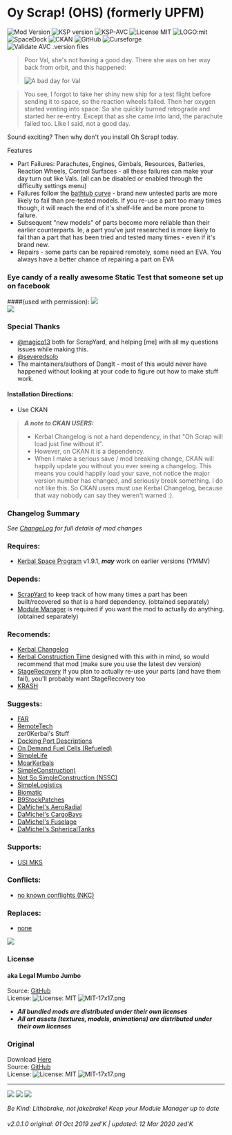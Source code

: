 <!-- Readme.md v1.0.1.0
Oy Scrap! OHS) (formerly UPFM)
created: 01 Oct 19
updated: 2020 03 12 -->
<!-- # KerbGuise Experimental engineering (KGEx)
#### Brings you: -->
<!-- Download on SpaceDock or Github or Curseforge. Also available on CKAN. -->

# Oy Scrap! (OHS) (formerly UPFM)
![Mod Version][SHIELD:mod:latest] ![KSP version][SHIELD:ksp] ![KSP-AVC][SHIELD:kspavc] ![License MIT][SHIELD:license] ![LOGO:mit]  
![SpaceDock][SHIELD:spacedock] ![CKAN][SHIELD:ckan] ![GitHub][SHIELD:github] ![Curseforge][SHIELD:curseforge]  
![Validate AVC .version files][SHIELD:avcvalid]   
  
> Poor Val, she's not having a good day. There she was on her way back from orbit, and this happened: 
>
> ![A bad day for Val][IMG:hero:0]  

> You see, I forgot to take her shiny new ship for a test flight before sending it to space, so the reaction wheels failed. Then her oxygen started venting into space. So she quickly burned retrograde and started her re-entry. Except that as she came into land, the parachute failed too. Like I said, not a good day.

Sound exciting? Then why don't you install Oh Scrap! today.

Features

- Part Failures: Parachutes, Engines, Gimbals, Resources, Batteries, Reaction Wheels, Control Surfaces - all these failures can make your day turn out like Vals. (all can be disabled or enabled through the difficulty settings menu)
- Failures follow the [bathtub curve](https://en.wikipedia.org/wiki/Bathtub_curve) - brand new untested parts are more likely to fail than pre-tested models. If you re-use a part too many times though, it will reach the end of it's shelf-life and be more prone to failure.
- Subsequent "new models" of parts become more reliable than their earlier counterparts. Ie, a part you've just researched is more likely to fail than a part that has been tried and tested many times - even if it's brand new.
- Repairs - some parts can be repaired remotely, some need an EVA. You always have a better chance of repairing a part on EVA

### Eye candy of a really awesome Static Test that someone set up on facebook
####(used with permission):
![][IMG:hero:1]  
![][IMG:hero:2]  

### Special Thanks
- [@magico13][LINK:magico13] both for ScrapYard, and helping [me] with all my questions issues while making this.
- [@severedsolo][LINK:severedsolo]
- The maintainers/authors of DangIt - most of this would never have happened without looking at your code to figure out how to make stuff work.

#### Installation Directions:
- Use CKAN

> ***A note to CKAN USERS:***
> - Kerbal Changelog is not a hard dependency, in that "Oh Scrap will load just fine without it".
> - However, on CKAN it is a dependency.
> - When I make a serious save / mod breaking change, CKAN will happily update you without you ever seeing a changelog. This means you could happily load your save, not notice the major version number has changed, and seriously break something. I do not like this. So CKAN users must use Kerbal Changelog, because that way nobody can say they weren't warned :).

### Changelog Summary
*See [ChangeLog][MOD:changelog] for full details of mod changes*

### Requires:
- [Kerbal Space Program](https://kerbalspaceprogram.com) v1.9.1, ***may*** work on earlier versions (YMMV)

### Depends:
- [ScrapYard](https://forum.kerbalspaceprogram.com/index.php?/topic/178641-*)  to keep track of how many times a part has been built/recovered so that is a hard dependency. (obtained separately)
- [Module Manager](https://forum.kerbalspaceprogram.com/index.php?/topic/50533-*) is required if you want the mod to actually do anything. (obtained separately)

### Recomends:
- [Kerbal Changelog](https://forum.kerbalspaceprogram.com/index.php?/topic/179207-*)
- [Kerbal Construction Time](https://forum.kerbalspaceprogram.com/index.php?/topic/182877-*) designed with this with in mind, so would recommend that mod (make sure you use the latest dev version)
- [StageRecovery](https://forum.kerbalspaceprogram.com/index.php?/topic/179306-*) If you plan to actually re-use your parts (and have them fail), you'll probably want StageRecovery too
- [KRASH](http://forum.kerbalspaceprogram.com/index.php?/topic/133082-*)

### Suggests:
- [FAR](https://forum.kerbalspaceprogram.com/index.php?/topic/179445-*)
- [RemoteTech](http://remotetechnologiesgroup.github.io/RemoteTech/)  
zer0Kerbal's Stuff  
- [Docking Port Descriptions](https://github.com/zer0Kerbal/KGEx/MM-Patches/DockingPortDescriptions)
- [On Demand Fuel Cells (Refueled)](https://forum.kerbalspaceprogram.com/index.php?/topic/187625-*)
- [SimpleLife](https://forum.kerbalspaceprogram.com/index.php?/topic/191526-*)
- [MoarKerbals](https://forum.kerbalspaceprogram.com/index.php?/topic/191525-*)
- [SimpleConstruction)](https://forum.kerbalspaceprogram.com/index.php?/topic/191424-ksp-*)
- [Not So SimpleConstruction (NSSC)](https://forum.kerbalspaceprogram.com/index.php?/topic/191504-*)
- [SimpleLogistics](https://forum.kerbalspaceprogram.com/index.php?/topic/191045-*/)
- [Biomatic](https://forum.kerbalspaceprogram.com/index.php?/topic/191426-*)
- [B9StockPatches](https://forum.kerbalspaceprogram.com/index.php?/topic/190870-*)
- [DaMichel's AeroRadial](https://spacedock.info/mod/2338)
- [DaMichel's CargoBays](https://spacedock.info/mod/2339)
- [DaMichel's Fuselage](https://spacedock.info/mod/2340)
- [DaMichel's SphericalTanks](https://spacedock.info/mod/2342)

### Supports:
- [USI MKS](http://forum.kerbalspaceprogram.com/index.php?/topic/154587-*)

### Conflicts:
- [no known conflights (NKC)]()

### Replaces:
- [none]()

<a href="https://forum.kerbalspaceprogram.com/index.php?/topic/83212-*" target="_blank"><img src="https://i.imgur.com/YdYfStN.jpg"/></a>

### License
#### aka Legal Mumbo Jumbo
Source: [GitHub](https://github.com/zer0Kerbal/OhScrap)  
License: ![License: MIT](https://img.shields.io/endpoint?url=https://raw.githubusercontent.com/zer0Kerbal/OhScrap/master/json/license.json?style=plastic) ![MIT-17x17.png](https://i.postimg.cc/bvjfsMP5/MIT-17x17.png)<br>

- ***All bundled mods are distributed under their own licenses***<br>
- ***All art assets (textures, models, animations) are distributed under their own licenses*** 

### Original
Download [Here](https://github.com/zer0Kerbal/OhScrap/releases/latest/)  
Source: [GitHub](https://github.com/zer0Kerbal/OhScrap/releases/latest/ "GitHub")  
License: ![License: MIT](https://img.shields.io/endpoint?url=https://raw.githubusercontent.com/zer0Kerbal/OhScrap/master/json/license.json?style=plastic) ![MIT-17x17.png](https://i.postimg.cc/bvjfsMP5/MIT-17x17.png)  

***

<a href="https://github.com/zer0Kerbal/OhScrap/releases/latest" target="_blank"><img src="https://i.imgur.com/RE4Ppr9.png"/></a>
<a href="https://spacedock.info/mod/2364" target="_blank"><img src="https://i.imgur.com/m0a7tn2.png"/></a>
<a href="https://www.curseforge.com/kerbal/ksp-mods/ohscrap" target="_blank"><img src="https://i.postimg.cc/RZNyB5vP/Download-On-Curse.png"/></a>

*Be Kind: Lithobrake, not jakebrake! Keep your Module Manager up to date*

###### v2.0.1.0 original: 01 Oct 2019 zed'K | updated: 12 Mar 2020 zed'K

[MOD:license]:         https://github.com/zer0Kerbal/OhScrap/blob/master/LICENSE
[MOD:contributing]:    https://github.com/zer0Kerbal/OhScrap/blob/master/.github/CONTRIBUTING.md
[MOD:issues]:          https://github.com/zer0Kerbal/OhScrap/issues
[MOD:wiki]:            https://github.com/zer0Kerbal/OhScrap/
[MOD:known]:           https://github.com/zer0Kerbal/OhScrap/wiki/Known-Issues
[MOD:forum]:           https://forum.kerbalspaceprogram.com/index.php?/topic/178641-*
[MOD:spacedock]:       https://spacedock.info/mod/2364
[MOD:github:repo]:     https://github.com/zer0Kerbal/OhScrap/
[MOD:github:releases]: https://github.com/zer0Kerbal/OhScrap/releases/latest
[MOD:curseforge]:      https://www.curseforge.com/kerbal/ksp-mods/scrapyard
[MOD:changelog]:       https://github.com/zer0Kerbal/OhScrap/Changelog.cfg

[SHIELD:mod:latest]: https://img.shields.io/github/v/release/zer0Kerbal/OhScrap?include_prereleases?style=plastic
[SHIELD:mod]: https://img.shields.io/endpoint?url=https://raw.githubusercontent.com/zer0Kerbal/OhScrap/master/json/mod.json
[SHIELD:ksp]: https://img.shields.io/endpoint?url=https://raw.githubusercontent.com/zer0Kerbal/OhScrap/master/json/ksp.json
[SHIELD:license]: https://img.shields.io/endpoint?url=https://raw.githubusercontent.com/zer0Kerbal/OhScrap/master/json/license.json
[LOGO:mit]: https://i.postimg.cc/bvjfsMP5/MIT-17x17.png
[SHIELD:kspavc]:     https://img.shields.io/badge/KSP-AVC--supported-brightgreen.svg?style=plastic
[SHIELD:spacedock]:  https://img.shields.io/badge/SpaceDock-listed-blue.svg?style=plastic
[SHIELD:ckan]:       https://img.shields.io/badge/CKAN-Indexed-blue.svg?style=plastic
[SHIELD:github]:     https://img.shields.io/badge/Github-Indexed-blue.svg?style=plastic
[SHIELD:curseforge]: https://img.shields.io/badge/CurseForge-listed-blue.svg?style=plastic
[SHIELD:avcvalid]:    https://github.com/zer0Kerbal/ScarpYard/workflows/Validate%20AVC%20.version%20files/badge.svg

[LINK:magico13]:       https://forum.kerbalspaceprogram.com/index.php?/profile/73338-magico13/
[LINK:severedsolo]:    https://forum.kerbalspaceprogram.com/index.php?/profile/80345-severedsolo/
[LINK:zer0Kerbal]:     https://forum.kerbalspaceprogram.com/index.php?/profile/190933-zer0kerbal/
[LINK:linuxgurugamer]: https://forum.kerbalspaceprogram.com/index.php?/profile/129964-linuxgurugamer/

[IMG:hero:0]: https://i.imgur.com/2V0F5DT.png
[IMG:hero:1]: https://i.imgur.com/eWRLoBR.jpg
[IMG:hero:2]: https://i.imgur.com/EyWm9e9.jpg
<!--
this file: GPLv2
zer0Kerbal-->
